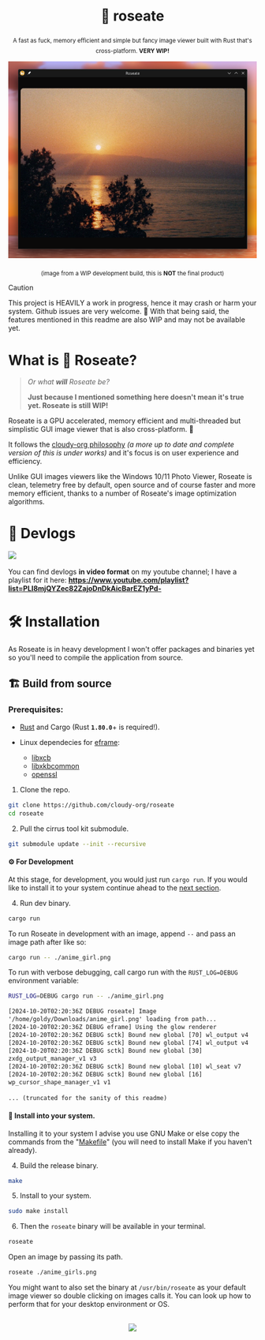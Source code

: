 <div align="center">

  # 🌹 roseate
  <sub>A fast as fuck, memory efficient and simple but fancy image viewer built with Rust that's cross-platform. **VERY WIP!**</sub>

  <img src="./assets/dev_preview_2.png">

  <sub>(image from a WIP development build, this is **NOT** the final product)</sub>

</div>

> [!CAUTION]
> This project is HEAVILY a work in progress, hence it may crash or harm your system. Github issues are very welcome. 🤝
> With that being said, the features mentioned in this readme are also WIP and may not be available yet.

# What is 🌹 Roseate?
> *Or what **will** Roseate be?*
> 
> **Just because I mentioned something here doesn't mean it's true yet. Roseate is still WIP!**

Roseate is a GPU accelerated, memory efficient and multi-threaded but simplistic GUI image viewer that is also cross-platform. 🌟

It follows the [cloudy-org philosophy](https://github.com/cloudy-org#%EF%B8%8F-what-we-do-or-what-will-we-do) *(a more up to date and complete version of this is under works)* and it's focus is on user experience and efficiency.

Unlike GUI images viewers like the Windows 10/11 Photo Viewer, Roseate is clean, telemetry free by default, open source and of course faster and more memory efficient, thanks to a number of Roseate's image optimization algorithms. 

# 🌟 Devlogs
<a href="https://www.youtube.com/watch?v=8bSdw34x98k&list=PLI8mjQYZec82ZajoDnDkAicBarEZ1yPd-&index=2">
  <img width="700px" src="https://img.youtube.com/vi/8bSdw34x98k/maxresdefault.jpg">
</a>

You can find devlogs **in video format** on my youtube channel; I have a playlist for it here: **https://www.youtube.com/playlist?list=PLI8mjQYZec82ZajoDnDkAicBarEZ1yPd-**

# 🛠️ Installation
As Roseate is in heavy development I won't offer packages and binaries yet so you'll need to compile the application from source.

## 🏗 Build from source
### Prerequisites:
- [Rust](https://www.rust-lang.org/tools/install) and Cargo (Rust **`1.80.0`**+ is required!).

- Linux dependecies for [eframe](https://crates.io/crates/eframe):
  - [libxcb](https://archlinux.org/packages/extra/x86_64/libxcb/)
  - [libxkbcommon](https://archlinux.org/packages/extra/x86_64/libxkbcommon/)
  - [openssl](https://archlinux.org/packages/core/x86_64/openssl/)

1. Clone the repo.
```sh
git clone https://github.com/cloudy-org/roseate
cd roseate
```
2. Pull the cirrus tool kit submodule.
```sh
git submodule update --init --recursive
```

#### ⚙️ For Development
At this stage, for development, you would just run ``cargo run``. If you would like to install it to your system continue ahead to the [next section](#-install-into-your-system).

4. Run dev binary.
```sh
cargo run
```
To run Roseate in development with an image, append `--` and pass an image path after like so:
```sh
cargo run -- ./anime_girl.png
```
To run with verbose debugging, call cargo run with the `RUST_LOG=DEBUG` environment variable:
```sh
RUST_LOG=DEBUG cargo run -- ./anime_girl.png
```
```
[2024-10-20T02:20:36Z DEBUG roseate] Image '/home/goldy/Downloads/anime_girl.png' loading from path...
[2024-10-20T02:20:36Z DEBUG eframe] Using the glow renderer
[2024-10-20T02:20:36Z DEBUG sctk] Bound new global [70] wl_output v4
[2024-10-20T02:20:36Z DEBUG sctk] Bound new global [74] wl_output v4
[2024-10-20T02:20:36Z DEBUG sctk] Bound new global [30] zxdg_output_manager_v1 v3
[2024-10-20T02:20:36Z DEBUG sctk] Bound new global [10] wl_seat v7
[2024-10-20T02:20:36Z DEBUG sctk] Bound new global [16] wp_cursor_shape_manager_v1 v1

... (truncated for the sanity of this readme)
```

#### 🎀 Install into your system.
Installing it to your system I advise you use GNU Make or else copy the commands from the "[Makefile](./Makefile)" (you will need to install Make if you haven't already).

4. Build the release binary.
```sh
make
```
5. Install to your system.
```sh
sudo make install
```
6. Then the `roseate` binary will be available in your terminal.
```sh
roseate
```

Open an image by passing its path.
```sh
roseate ./anime_girls.png
```
You might want to also set the binary at ``/usr/bin/roseate`` as your default image viewer so double clicking on images calls it. You can look up how to perform that for your desktop environment or OS.

<br>

<div align="center">

  <img width="650px" src="./assets/gif_showcase_1.gif">

</div>
